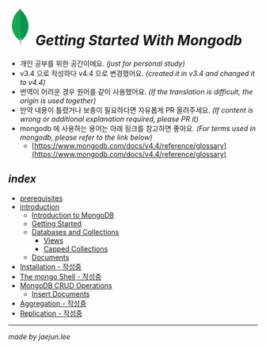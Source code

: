 # _![logo](./image/leaf.svg) Getting Started With Mongodb_ 
- 개인 공부를 위한 공간이에요. _(just for personal study)_
- v3.4 으로 작성하다 v4.4 으로 변경했어요. _(created it in v3.4 and changed it to v4.4)_
- 번역이 어려운 경우 원어를 같이 사용했어요. _(If the translation is difficult, the origin is used together)_
- 만약 내용이 틀렸거나 보충이 필요하다면 자유롭게 PR 올려주세요. _(If content is wrong or additional explanation required, please PR it)_
- mongodb 에 사용하는 용어는 아래 링크를 참고하면 좋아요. _(For terms used in mongodb, please refer to the link below)_
  - [https://www.mongodb.com/docs/v4.4/reference/glossary](https://www.mongodb.com/docs/v4.4/reference/glossary)

## _index_
- [prerequisites](https://github.com/jx2lee/getting-started-with-mongodb/tree/main/prerequisites/install-mongodb-with-docker.md)
- [introduction](https://github.com/jx2lee/getting-started-with-mongodb/tree/main/introduction)
  - [Introduction to MongoDB](https://github.com/jx2lee/getting-started-with-mongodb/tree/main/introduction/introduction-to-mongodb.md)
  - [Getting Started](https://github.com/jx2lee/getting-started-with-mongodb/tree/main/introduction/getting-started.md)
  - [Databases and Collections](https://github.com/jx2lee/getting-started-with-mongodb/tree/main/introduction/databases-and-collections/databases-and-collections.md)
    - [Views](https://github.com/jx2lee/getting-started-with-mongodb/tree/main/introduction/databases-and-collections/views.md)
    - [Capped Collections](https://github.com/jx2lee/getting-started-with-mongodb/tree/main/introduction/databases-and-collections/capped-collections.md)
  - [Documents](https://github.com/jx2lee/getting-started-with-mongodb/tree/main/introduction/documents.md)
- [Installation - 작성중]()
- [The mongo Shell - 작성중]()
- [MongoDB CRUD Operations](https://github.com/jx2lee/getting-started-with-mongodb/tree/main/mongodb-crud-operations/mongodb-crud-operations.md)
  - [Insert Documents](https://github.com/jx2lee/getting-started-with-mongodb/tree/main/mongodb-crud-operations/insert-documents.md)
- [Aggregation - 작성중]()
- [Replication - 작성중](https://github.com/jx2lee/getting-started-with-mongodb/tree/main/replication/replication.md)

---
_made by jaejun.lee_

